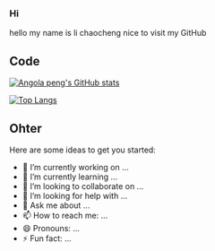 ### Hi
hello my name is li chaocheng nice to visit my GitHub

## Code
[![Angola peng's GitHub stats](https://github-readme-stats.vercel.app/api?username=Cc360428&show_icons=true&theme=radical)](https://github.com/anuraghazra/github-readme-stats)

[![Top Langs](https://github-readme-stats.vercel.app/api/top-langs/?username=Cc360428&hide=javascript,html)](https://github.com/anuraghazra/github-readme-stats)


## Ohter
Here are some ideas to get you started:
- 🔭 I’m currently working on ...
- 🌱 I’m currently learning ...
- 👯 I’m looking to collaborate on ...
- 🤔 I’m looking for help with ...
- 💬 Ask me about ...
- 📫 How to reach me: ...
- 😄 Pronouns: ...
- ⚡ Fun fact: ...
